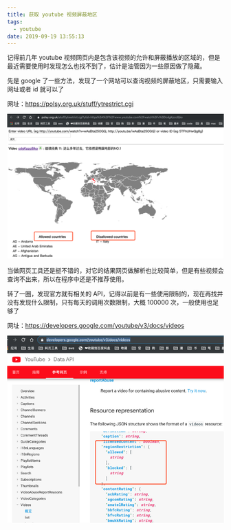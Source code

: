 ```yaml
---
title: 获取 youtube 视频屏蔽地区
tags:
  - youtube
date: 2019-09-19 13:55:13
---
```



记得前几年 youtube 视频网页内是包含该视频的允许和屏蔽播放的区域的，但是最近需要使用时发现怎么也找不到了，估计是油管因为一些原因做了隐藏。

<!-- more -->
<!-- toc -->

先是 google 了一些方法，发现了一个网站可以查询视频的屏蔽地区，只需要输入网址或者 id 就可以了

网址：https://polsy.org.uk/stuff/ytrestrict.cgi

![1](https://raw.githubusercontent.com/wxnacy/image/master/blog/yt-polsy_1090.png)

当做网页工具还是挺不错的，对它的结果网页做解析也比较简单，但是有些视频会查询不出来，所以在程序中还是不推荐使用。

转了一圈，发现官方就有相关的 API，记得以前是有一些使用限制的，现在再找并没有发现什么限制，只有每天的调用次数限制，大概 100000 次，一般使用也足够了

网址：https://developers.google.com/youtube/v3/docs/videos

![2](https://raw.githubusercontent.com/wxnacy/image/master/blog/yt-api-videos_823.png)
